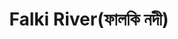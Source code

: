 ---
title: "Falki River(ফালকি নদী)"
title_bn: "ফালকি নদী"
description: "It emerges from Horinakunda and Sadar upazila of Jhinaidaha district and then flows upto Kalicharanpur"
---
